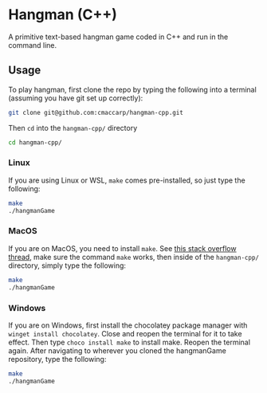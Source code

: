 # Hangman (C++)

A primitive text-based hangman game coded in C++ and run in the command line.

## Usage

To play hangman, first clone the repo by typing the following into a terminal
(assuming you have git set up correctly):

```bash
git clone git@github.com:cmaccarp/hangman-cpp.git
```

Then `cd` into the `hangman-cpp/` directory

```bash
cd hangman-cpp/
```

### Linux

If you are using Linux or WSL, `make` comes pre-installed, so just type the
following:

```bash
make
./hangmanGame
```

### MacOS

If you are on MacOS, you need to install `make`. See
[this stack overflow thread](https://stackoverflow.com/questions/1469994/using-make-on-os-x),
make sure the command `make` works, then inside of the `hangman-cpp/` directory,
simply type the following:

```bash
make
./hangmanGame
```

### Windows

If you are on Windows, first install the chocolatey package manager with `winget
install chocolatey`. Close and reopen the terminal for it to take effect. Then
type `choco install make` to install make. Reopen the terminal again. After
navigating to wherever you cloned the hangmanGame repository, type the
following:

```bash
make
./hangmanGame
```
